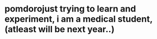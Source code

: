# pomdorojust trying to learn and experiment, i am a medical student, (atleast will be next year..)
